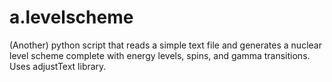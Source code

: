 # a.levelscheme
(Another) python script that reads a simple text file and generates a nuclear level scheme complete with energy levels, spins, and gamma transitions. Uses adjustText library.
